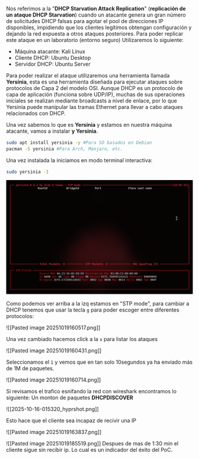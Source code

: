 
Nos referimos a la "**DHCP Starvation Attack Replication**" (**replicación de un ataque DHCP Starvation**) cuando un atacante genera un gran número de solicitudes DHCP falsas para agotar el pool de direcciones IP disponibles, impidiendo que los clientes legítimos obtengan configuración y dejando la red expuesta a otros ataques posteriores.
 Para poder replicar este ataque en un laboratorio (entorno seguro) Utilizaremos lo siguiente:
- Máquina atacante: Kali Linux
- Cliente DHCP: Ubuntu Desktop
- Servidor DHCP: Ubuntu Server

Para poder realizar el ataque utilizaremos una herramienta llamada **Yersinia**, esta es una herramienta diseñada para ejecutar ataques sobre protocolos de Capa 2 del modelo OSI. Aunque DHCP es un protocolo de capa de aplicación (funciona sobre UDP/IP), muchas de sus operaciones iniciales se realizan mediante broadcasts a nivel de enlace, por lo que Yersinia puede manipular las tramas Ethernet para llevar a cabo ataques relacionados con DHCP.

Una vez sabemos lo que es **Yersinia** y estamos en nuestra máquina atacante, vamos a instalar **y
Yersinia**.

```Bash
sudo apt install yersinia -y #Para SO basados en Debian
pacman -S yersinia #Para Arch, Manjaro, etc.
```

Una vez instalada la iniciamos en modo terminal interactiva:

```bash
sudo yersinia -I
```

![img1](../images/imageStarvation1.png)

Como podemos ver arriba a la izq estamos en "STP mode", para cambiar a DHCP tenemos que usar la tecla `g` para poder escoger entre diferentes protocolos:

![[Pasted image 20251019160517.png]]

Una vez cambiado hacemos click a la `x` para listar los ataques

![[Pasted image 20251019160431.png]]

Seleccionamos el `1` y vemos que en tan solo 10segundos ya ha enviado más de 1M de paquetes.

![[Pasted image 20251019160714.png]]

Si revisamos el trafico esnifando la red con wireshark encontramos lo siguiente: Un monton de paquetes **DHCPDISCOVER**

![[2025-10-16-015320_hyprshot.png]]

Esto hace que el cliente sea incapaz de recivir una IP

![[Pasted image 20251019163837.png]]

![[Pasted image 20251019185519.png]]
Despues de mas de 1:30 min el cliente sigue sin recibir ip. Lo cual es un indicador del éxito del PoC.
